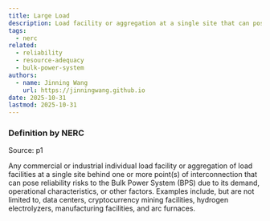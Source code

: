 ```yaml
---
title: Large Load
description: Load facility or aggregation at a single site that can pose reliability risks to the Bulk Power System.
tags:
  - nerc
related:
  - reliability
  - resource-adequacy
  - bulk-power-system
authors:
  - name: Jinning Wang
    url: https://jinningwang.github.io
date: 2025-10-31
lastmod: 2025-10-31
---
```


### Definition by NERC

Source: <d-cite key="nerc2025largeloads"></d-cite> p1

Any commercial or industrial individual load facility or aggregation of load facilities at a single site behind one or more point(s) of
interconnection that can pose reliability risks to the Bulk Power System (BPS) due to its demand, operational characteristics, or
other factors.
Examples include, but are not limited to, data centers, cryptocurrency mining facilities, hydrogen electrolyzers, manufacturing facilities,
and arc furnaces.
